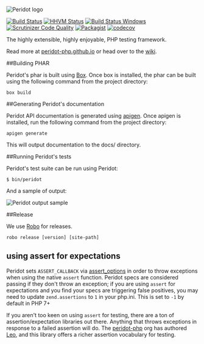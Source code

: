 ![Peridot logo](https://raw.github.com/peridot-php/peridot/master/logo.png "Peridot logo")

[![Build Status](https://img.shields.io/travis/peridot-php/peridot/master.svg?style=flat-square)](https://travis-ci.org/peridot-php/peridot) [![HHVM Status](https://img.shields.io/badge/hhvm-tested-brightgreen.svg?style=flat-square)](http://hhvm.h4cc.de/package/peridot-php/peridot)
[![Build Status Windows](https://img.shields.io/appveyor/ci/peridot/peridot/master.svg?style=flat-square)](https://ci.appveyor.com/project/peridot/peridot)
[![Scrutinizer Code Quality](https://img.shields.io/scrutinizer/g/peridot-php/peridot.svg?style=flat-square)](https://scrutinizer-ci.com/g/peridot-php/peridot/?branch=master)
[![Packagist](https://img.shields.io/packagist/dt/peridot-php/peridot.svg?style=flat-square)](https://packagist.org/packages/peridot-php/peridot)
[![codecov](https://img.shields.io/codecov/c/github/peridot-php/peridot/master.svg?style=flat-square)](https://codecov.io/gh/peridot-php/peridot)

The highly extensible, highly enjoyable, PHP testing framework.

Read more at [peridot-php.github.io](http://peridot-php.github.io/) or head over to the [wiki](https://github.com/peridot-php/peridot/wiki).

##Building PHAR

Peridot's phar is built using [Box](https://github.com/box-project/). Once box is installed, the phar can be built using
the following command from the project directory:

```
box build
```

##Generating Peridot's documentation

Peridot API documentation is generated using [apigen](https://github.com/apigen/apigen). Once apigen is installed, run
the following command from the project directory:

```
apigen generate
```

This will output documentation to the docs/ directory.

##Running Peridot's tests

Peridot's test suite can be run using Peridot:

```
$ bin/peridot
```

And a sample of output:

![Peridot output sample](https://raw.github.com/peridot-php/peridot/master/output-sample.png "Peridot output sample")

##Release

We use [Robo](https://github.com/Codegyre/Robo) for releases.

```
robo release [version] [site-path]
```

## using assert for expectations

Peridot sets `ASSERT_CALLBACK` via [assert_options](http://php.net/manual/en/function.assert-options.php) in order to throw exceptions when using the native `assert` function. Peridot specs are considered passing if they don't throw an exception; if you are using `assert` for expectations and you find your specs are triggering false positives, you may need to update `zend.assertions` to `1` in your php.ini. This is set to `-1` by default in PHP 7+

If you aren't too keen on using `assert` for testing, there are a ton of assertion/expectation libraries out there. Anything that throws exceptions in response to a failed assertion will do. The [peridot-php](https://github.com/peridot-php) org has authored [Leo](https://github.com/peridot-php/leo), and this library offers a richer assertion vocabulary for testing.
